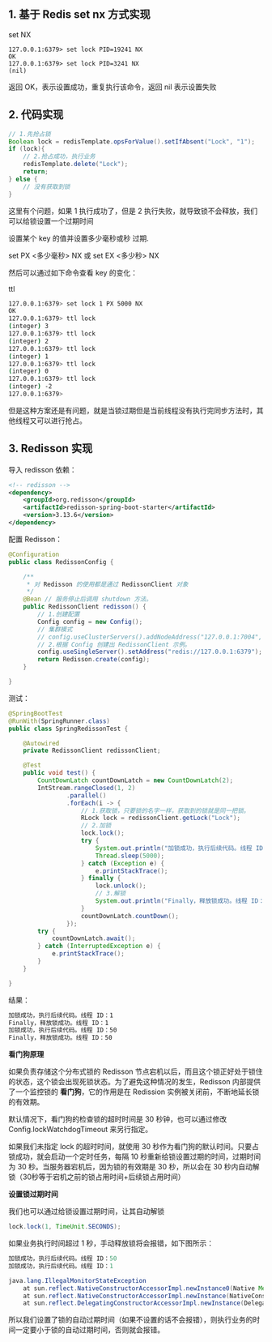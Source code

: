 ## 1. 基于 Redis set nx 方式实现

set <key> <value> NX

```shell
127.0.0.1:6379> set lock PID=19241 NX
OK
127.0.0.1:6379> set lock PID=3241 NX
(nil)
```

返回 OK，表示设置成功，重复执行该命令，返回 nil 表示设置失败

## 2. 代码实现

```java
// 1.先抢占锁
Boolean lock = redisTemplate.opsForValue().setIfAbsent("Lock", "1");
if (lock){
    // 2.抢占成功，执行业务
    redisTemplate.delete("Lock");
    return;
} else {
    // 没有获取到锁
}
```

这里有个问题，如果 1 执行成功了，但是 2 执行失败，就导致锁不会释放，我们可以给锁设置一个过期时间

设置某个 key 的值并设置多少毫秒或秒 过期.

set <key> <value> PX <多少毫秒> NX
或
set <key> <value> EX <多少秒> NX

然后可以通过如下命令查看 key 的变化：

ttl <key>

```sh
127.0.0.1:6379> set lock 1 PX 5000 NX
OK
127.0.0.1:6379> ttl lock
(integer) 3
127.0.0.1:6379> ttl lock
(integer) 2
127.0.0.1:6379> ttl lock
(integer) 1
127.0.0.1:6379> ttl lock
(integer) 0
127.0.0.1:6379> ttl lock
(integer) -2
127.0.0.1:6379>
```

但是这种方案还是有问题，就是当锁过期但是当前线程没有执行完同步方法时，其他线程又可以进行抢占。

## 3. Redisson 实现

导入 redisson 依赖：

```xml
<!-- redisson -->
<dependency>
    <groupId>org.redisson</groupId>
    <artifactId>redisson-spring-boot-starter</artifactId>
    <version>3.13.6</version>
</dependency>
```

配置 Redisson：

```java
@Configuration
public class RedissonConfig {

    /**
     * 对 Redisson 的使用都是通过 RedissonClient 对象
     */
    @Bean // 服务停止后调用 shutdown 方法。
    public RedissonClient redisson() {
        // 1.创建配置
        Config config = new Config();
        // 集群模式
        // config.useClusterServers().addNodeAddress("127.0.0.1:7004", "127.0.0.1:7001");
        // 2.根据 Config 创建出 RedissonClient 示例。
        config.useSingleServer().setAddress("redis://127.0.0.1:6379");
        return Redisson.create(config);
    }

}
```

测试：

```java
@SpringBootTest
@RunWith(SpringRunner.class)
public class SpringRedissonTest {

    @Autowired
    private RedissonClient redissonClient;

    @Test
    public void test() {
        CountDownLatch countDownLatch = new CountDownLatch(2);
        IntStream.rangeClosed(1, 2)
                .parallel()
                .forEach(i -> {
                    // 1.获取锁，只要锁的名字一样，获取到的锁就是同一把锁。
                    RLock lock = redissonClient.getLock("Lock");
                    // 2.加锁
                    lock.lock();
                    try {
                        System.out.println("加锁成功，执行后续代码。线程 ID：" + Thread.currentThread().getId());
                        Thread.sleep(5000);
                    } catch (Exception e) {
                        e.printStackTrace();
                    } finally {
                        lock.unlock();
                        // 3.解锁
                        System.out.println("Finally，释放锁成功。线程 ID：" + Thread.currentThread().getId());
                    }
                    countDownLatch.countDown();
                });
        try {
            countDownLatch.await();
        } catch (InterruptedException e) {
            e.printStackTrace();
        }
    }

}
```

结果：

```bash
加锁成功，执行后续代码。线程 ID：1
Finally，释放锁成功。线程 ID：1
加锁成功，执行后续代码。线程 ID：50
Finally，释放锁成功。线程 ID：50
```

**看门狗原理**

如果负责存储这个分布式锁的 Redisson 节点宕机以后，而且这个锁正好处于锁住的状态，这个锁会出现死锁状态。为了避免这种情况的发生，Redisson 内部提供了一个监控锁的 **看门狗**，它的作用是在 Redission 实例被关闭前，不断地延长锁的有效期。

默认情况下，看门狗的检查锁的超时时间是 30 秒钟，也可以通过修改 Config.lockWatchdogTimeout 来另行指定。

如果我们未指定 lock 的超时时间，就使用 30 秒作为看门狗的默认时间。只要占锁成功，就会启动一个定时任务，每隔 10 秒重新给锁设置过期的时间，过期时间为 30 秒。当服务器宕机后，因为锁的有效期是 30 秒，所以会在 30 秒内自动解锁（30秒等于宕机之前的锁占用时间+后续锁占用时间）

**设置锁过期时间**

我们也可以通过给锁设置过期时间，让其自动解锁

```java
lock.lock(1, TimeUnit.SECONDS);
```

如果业务执行时间超过 1 秒，手动释放锁将会报错，如下图所示：

```java
加锁成功，执行后续代码。线程 ID：50
加锁成功，执行后续代码。线程 ID：1

java.lang.IllegalMonitorStateException
	at sun.reflect.NativeConstructorAccessorImpl.newInstance0(Native Method)
	at sun.reflect.NativeConstructorAccessorImpl.newInstance(NativeConstructorAccessorImpl.java:62)
	at sun.reflect.DelegatingConstructorAccessorImpl.newInstance(DelegatingConstructorAccessorImpl.java:45)
```

所以我们设置了锁的自动过期时间（如果不设置的话不会报错），则执行业务的时间一定要小于锁的自动过期时间，否则就会报错。